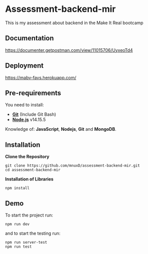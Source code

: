 # Assessment-backend-mir

This is my assessment about backend in the Make It Real bootcamp


## Documentation

https://documenter.getpostman.com/view/11015706/UyxeoTd4

## Deployment

https://mabv-favs.herokuapp.com/

## Pre-requirements

You need to install:
- **[Git](https://git-scm.com/downloads)** (Include Git Bash)
- **[Node.js](https://nodejs.org/es/download/)** v14.15.5


Knowledge of: **JavaScript**, **Nodejs**, **Git** and **MongoDB**.



## Installation
**Clone the Repository**
```
git clone https://github.com/mnuxD/assessment-backend-mir.git
cd assessment-backend-mir
```

**Installation of Libraries**
```
npm install
```

## Demo

To start the project run:
```
npm run dev
```

and to start the testing run:
```
npm run server-test
npm run test
```
